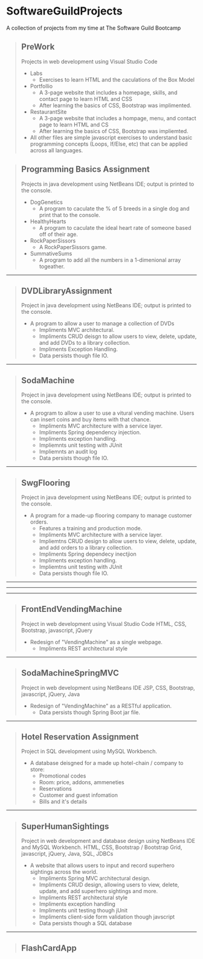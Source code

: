 # SoftwareGuildProjects

A collection of projects from my time at The Software Guild Bootcamp

> **PreWork**
> ---------------
> Projects in web development using Visual Studio Code
> * Labs
>   * Exercises to learn HTML and the caculations of the Box Model
> * Portfollio
>   * A 3-page website that includes a homepage, skills, and contact page to learn HTML and CSS
>   * After learning the basics of CSS, Bootstrap was implimented.
> * RestaurantSite
>   * A 3-page website that includes a hompage, menu, and contact page to learn HTML and CS
>   * After learning the basics of CSS, Bootstrap was impliemted.
> * All other files are simple javascript exercises to understand basic programming concepts (Loops, If/Else, etc) that can be applied across all languages.
  
> Programming Basics Assignment
> ---------------
> Projects in java development using NetBeans IDE; output is printed to the console.
> * DogGenetics
>   * A program to caculate the % of 5 breeds in a single dog and print that to the console. 
> * HealthyHearts
>   * A program to caculate the ideal heart rate of someone based off of their age.
> * RockPaperSissors
>   * A RockPaperSissors game.
> * SummativeSums
>   * A program to add all the numbers in a 1-dimenional array togeather.
- - - -
  
> DVDLibraryAssignment
> ---------------
> Project in java development using NetBeans IDE; output is printed to the console.
> * A program to allow a user to manage a collection of DVDs 
>   * Impliments MVC architectural.
>   * Impliments CRUD deisgn to allow users to view, delete, update, and add DVDs to a library collection.
>   * Impliments Exception Handling.
>   * Data persists though file IO.
- - - -
  
> SodaMachine
> ---------------
> Project in java development using NetBeans IDE; output is printed to the console.
> * A program to allow a user to use a vitural vending machine. Users can insert coins and buy items with that chance.
>   * Impliments MVC architecture with a service layer.
>   * Impliments Spring dependency injection.
>   * Impliments exception handling.
>   * Impliemnts unit testing with JUnit
>   * Impliemnts an audit log
>   * Data persists though file IO.
- - - -
  
> SwgFlooring
> ---------------
> Project in java development using NetBeans IDE; output is printed to the console.
> * A program for a made-up flooring company to manage customer orders. 
>   * Features a training and production mode.
>   * Impliments MVC architecture with a service layer.
>   * Impliemtns CRUD design to allow users to view, delete, update, and add orders to a library collection.
>   * Impliments Spring dependecy inectjion
>   * Impliments exception handling.
>   * Impliemtns unit testing with JUnit
>   * Data persists though file IO.
- - - - 
- - - -
- - - -
  
> FrontEndVendingMachine
> ---------------
> Project in web development using Visual Studio Code
> HTML, CSS, Bootstrap, javascript, jQuery
> * Redesign of "VendingMachine" as a single webpage.
>   * Impliments REST architectural style
- - - -
  
> SodaMachineSpringMVC
> ---------------
> Project in web development using NetBeans IDE
> JSP, CSS, Bootstrap, javascript, jQuery, Java
> * Redesign of "VendingMachine" as a RESTful application.
>   * Data persists though Spring Boot jar file.
- - - -
  
> Hotel Reservation Assignment
> ---------------
> Project in SQL development using MySQL Workbench.
> * A database deisgned for a made up hotel-chain / company to store:
>   * Promotional codes
>   * Room: price, addons, ammeneties
>   * Reservations
>   * Customer and guest infomation
>   * Bills and it's details
- - - -
  
> SuperHumanSightings
> ---------------
> Project in web development and database design using NetBeans IDE and MySQL Workbench.
> HTML, CSS, Bootstrap / Bootstrap Grid, javascript, jQuery, Java, SQL, JDBCs
> * A website that allows users to input and record superhero sightings across the world.
>   * Impliments Spring MVC architectural design.
>   * Impliments CRUD design, allowing users to view, delete, update, and add superhero sightings and more.
>   * Impliments REST architectural style
>   * Impliments exception handling
>   * Impliments unit testing though jUnit
>   * Impliments client-side form validation though javscript
>   * Data persists though a SQL database
- - - -
  
> FlashCardApp
> ---------------

